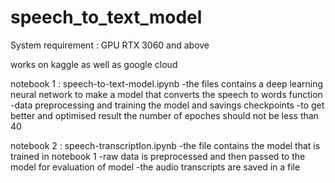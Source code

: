 # speech_to_text_model

System requirement : GPU RTX 3060 and above

works on kaggle as well as google cloud

notebook 1 : speech-to-text-model.ipynb
     -the files contains a deep learning neural network to make a model that converts the speech to words function 
     -data preprocessing and training the model and savings checkpoints
     -to get better and optimised result the number of epoches should not be less than 40 
     
notebook 2 : speech-transcriptIon.ipynb
     -the file contains the model that is trained in notebook 1 
     -raw data is preprocessed and then passed to the model for evaluation of model 
     -the audio transcripts are saved in a file 
     
